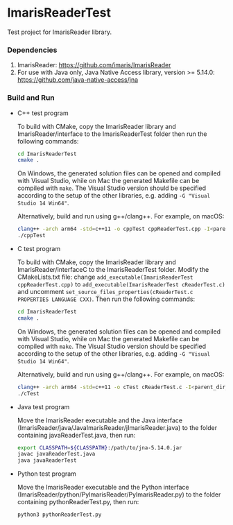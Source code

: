 # ImarisReaderTest

Test project for ImarisReader library.

### Dependencies

1. ImarisReader: https://github.com/imaris/ImarisReader
2. For use with Java only, Java Native Access library, version >= 5.14.0: https://github.com/java-native-access/jna

### Build and Run

- C++ test program

  To build with CMake, copy the ImarisReader library and ImarisReader/interface to the ImarisReaderTest folder then run the following commands:
  ```bash
  cd ImarisReaderTest
  cmake .
  ```
  On Windows, the generated solution files can be opened and compiled with Visual Studio, while on Mac the generated Makefile can be compiled with ```make```. The Visual Studio version should be specified according to the setup of the other libraries, e.g. adding ```-G "Visual Studio 14 Win64"```.
  
  Alternatively, build and run using g++/clang++. For example, on macOS:
  ```bash
  clang++ -arch arm64 -std=c++11 -o cppTest cppReaderTest.cpp -I<parent_dir_of_ImarisReader> -L<dir_of_ImarisReader_dylib> -lbpImarisReader
  ./cppTest
  ```
- C test program
  
  To build with CMake, copy the ImarisReader library and ImarisReader/interfaceC to the ImarisReaderTest folder. Modify the CMakeLists.txt file: change ```add_executable(ImarisReaderTest cppReaderTest.cpp)``` to ```add_executable(ImarisReaderTest cReaderTest.c)``` and uncomment ```set_source_files_properties(cReaderTest.c PROPERTIES LANGUAGE CXX)```. Then run the following commands:
  ```bash
  cd ImarisReaderTest
  cmake .
  ```
  On Windows, the generated solution files can be opened and compiled with Visual Studio, while on Mac the generated Makefile can be compiled with ```make```. The Visual Studio version should be specified according to the setup of the other libraries, e.g. adding ```-G "Visual Studio 14 Win64"```.
  
  Alternatively, build and run using g++/clang++. For example, on macOS:
  ```bash
  clang++ -arch arm64 -std=c++11 -o cTest cReaderTest.c -I<parent_dir_of_ImarisReader> -L<dir_of_ImarisReader_dylib> -lbpImarisReader
  ./cTest
  ```
- Java test program
  
  Move the ImarisReader executable and the Java interface (ImarisReader/java/JavaImarisReader/jImarisReader.java) to the folder containing javaReaderTest.java, then run:
  ```bash
  export CLASSPATH=${CLASSPATH}:/path/to/jna-5.14.0.jar
  javac javaReaderTest.java
  java javaReaderTest
  ```
- Python test program
  
  Move the ImarisReader executable and the Python interface (ImarisReader/python/PyImarisReader/PyImarisReader.py) to the folder containing pythonReaderTest.py, then run:
  ```bash
  python3 pythonReaderTest.py
  ```
